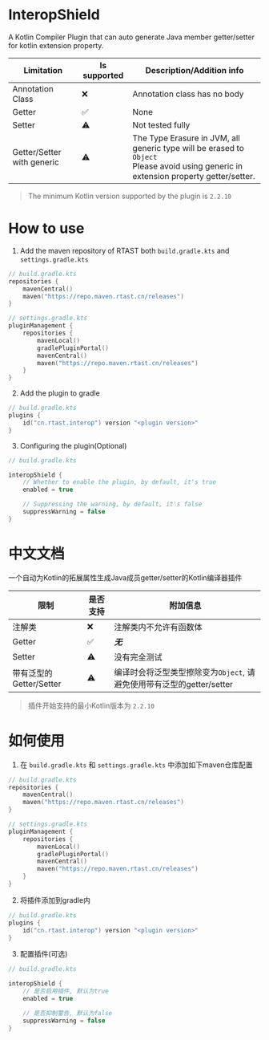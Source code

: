 # InteropShield

A Kotlin Compiler Plugin that can auto generate Java member getter/setter for kotlin extension property.

| Limitation                 | Is supported | Description/Addition info                                                                                                                  |
|----------------------------|--------------|--------------------------------------------------------------------------------------------------------------------------------------------|
| Annotation Class           | ❌            | Annotation class has no body                                                                                                               |
| Getter                     | ✅            | None                                                                                                                                       |
| Setter                     | ⚠️           | Not tested fully                                                                                                                           |
| Getter/Setter with generic | ⚠️           | The Type Erasure in JVM, all generic type will be erased to `Object` <br/> Please avoid using generic in extension property getter/setter. |

> The minimum Kotlin version supported by the plugin is `2.2.10`

# How to use

1. Add the maven repository of RTAST both `build.gradle.kts` and `settings.gradle.kts`

```kotlin
// build.gradle.kts
repositories {
    mavenCentral()
    maven("https://repo.maven.rtast.cn/releases")
}

// settings.gradle.kts
pluginManagement {
    repositories {
        mavenLocal()
        gradlePluginPortal()
        mavenCentral()
        maven("https://repo.maven.rtast.cn/releases")
    }
}
```

2. Add the plugin to gradle

```kotlin
// build.gradle.kts
plugins {
    id("cn.rtast.interop") version "<plugin version>"
}
```

3. Configuring the plugin(Optional)

```kotlin
// build.gradle.kts

interopShield {
    // Whether to enable the plugin, by default, it's true
    enabled = true

    // Suppressing the warning, by default, it's false
    suppressWarning = false
}
```

# 中文文档

一个自动为Kotlin的拓展属性生成Java成员getter/setter的Kotlin编译器插件

| 限制                 | 是否支持 | 附加信息                                           |
|--------------------|------|------------------------------------------------|
| 注解类                | ❌    | 注解类内不允许有函数体                                    |
| Getter             | ✅    | ***无***                                        |
| Setter             | ⚠️   | 没有完全测试                                         |
| 带有泛型的Getter/Setter | ⚠️   | 编译时会将泛型类型擦除变为`Object`, 请避免使用带有泛型的getter/setter |

> 插件开始支持的最小Kotlin版本为 `2.2.10`

# 如何使用

1. 在 `build.gradle.kts` 和 `settings.gradle.kts` 中添加如下maven仓库配置

```kotlin
// build.gradle.kts
repositories {
    mavenCentral()
    maven("https://repo.maven.rtast.cn/releases")
}

// settings.gradle.kts
pluginManagement {
    repositories {
        mavenLocal()
        gradlePluginPortal()
        mavenCentral()
        maven("https://repo.maven.rtast.cn/releases")
    }
}
```

2. 将插件添加到gradle内

```kotlin
// build.gradle.kts
plugins {
    id("cn.rtast.interop") version "<plugin version>"
}
```

3. 配置插件(可选)

```kotlin
// build.gradle.kts

interopShield {
    // 是否启用插件, 默认为true
    enabled = true

    // 是否抑制警告, 默认为false
    suppressWarning = false
}
```